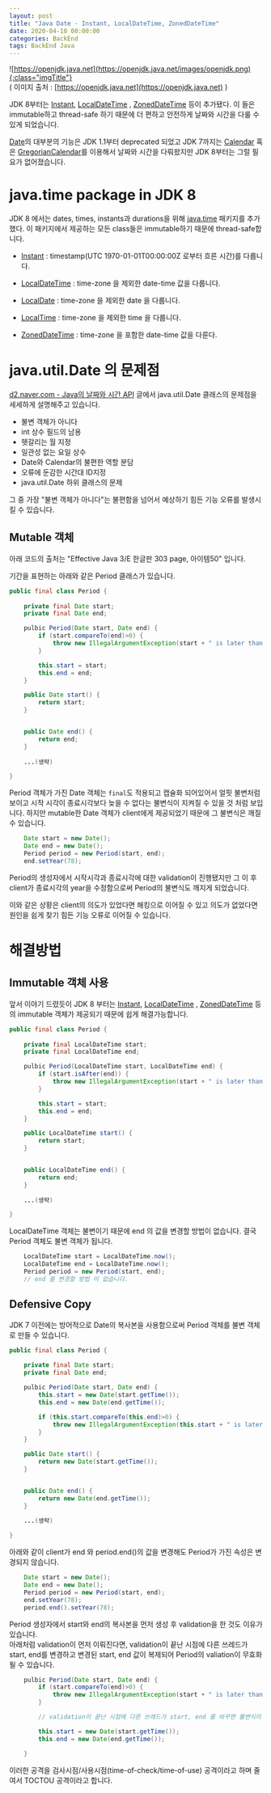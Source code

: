```yaml
---
layout: post
title: "Java Date - Instant, LocalDateTime, ZonedDateTime"
date: 2020-04-10 00:00:00
categories: BackEnd
tags: BackEnd Java
---
```


![https://openjdk.java.net](https://openjdk.java.net/images/openjdk.png){:class="imgTitle"}  
( 이미지 출처 : [https://openjdk.java.net](https://openjdk.java.net) )  

JDK 8부터는 [Instant](https://cr.openjdk.java.net/~iris/se/12/latestSpec/api/java.base/java/time/Instant.html), [LocalDateTime](https://cr.openjdk.java.net/~iris/se/12/latestSpec/api/java.base/java/time/LocalDateTime.html) , [ZonedDateTime](https://cr.openjdk.java.net/~iris/se/12/latestSpec/api/java.base/java/time/ZonedDateTime.html) 등이 추가됐다. 이 들은 immutable하고 thread-safe 하기 때문에 더 편하고 안전하게 날짜와 시간을 다룰 수 있게 되었습니다.  
  
[Date](https://cr.openjdk.java.net/~iris/se/12/latestSpec/api/java.base/java/util/Date.html)의 대부분의 기능은 JDK 1.1부터 deprecated 되었고 JDK 7까지는 [Calendar](https://cr.openjdk.java.net/~iris/se/12/latestSpec/api/java.base/java/util/Calendar.html) 혹은 [GregorianCalendar](https://cr.openjdk.java.net/~iris/se/12/latestSpec/api/java.base/java/util/GregorianCalendar.html)를 이용해서 날짜와 시간을 다뤄왔지만 JDK 8부터는 그럴 필요가 없어졌습니다.  
  
<!--more-->

# java.time package in JDK 8

JDK 8 에서는 dates, times, instants과 durations을 위해 [java.time](https://cr.openjdk.java.net/~iris/se/12/latestSpec/api/java.base/java/time/package-summary.html) 패키지를 추가했다. 이 패키지에서 제공하는 모든 class들은 immutable하기 때문에 thread-safe합니다.  

  * [Instant](https://cr.openjdk.java.net/~iris/se/12/latestSpec/api/java.base/java/time/Instant.html) : timestamp(UTC 1970-01-01T00:00:00Z 로부터 흐른 시간)를 다룹니다.  

  * [LocalDateTime](https://cr.openjdk.java.net/~iris/se/12/latestSpec/api/java.base/java/time/LocalDateTime.html) : time-zone 을 제외한 date-time 값을 다룹니다.  
  * [LocalDate](https://cr.openjdk.java.net/~iris/se/12/latestSpec/api/java.base/java/time/LocalDate.html) : time-zone 을 제외한 date 을 다룹니다.  
  * [LocalTime](https://cr.openjdk.java.net/~iris/se/12/latestSpec/api/java.base/java/time/LocalTime.html) : time-zone 을 제외한 time 을 다룹니다.  

  
  * [ZonedDateTime](https://cr.openjdk.java.net/~iris/se/12/latestSpec/api/java.base/java/time/ZonedDateTime.html) : time-zone 을 포함한 date-time 값을 다룬다.



# java.util.Date 의 문제점

[d2.naver.com - Java의 날짜와 시간 API](https://d2.naver.com/helloworld/645609) 글에서 java.util.Date 클래스의 문제점을 세세하게 설명해주고 있습니다.  

  * 불변 객체가 아니다  
  * int 상수 필드의 남용  
  * 헷갈리는 월 지정  
  * 일관성 없는 요일 상수  
  * Date와 Calendar의 불편한 역할 분담  
  * 오류에 둔감한 시간대 ID지정  
  * java.util.Date 하위 클래스의 문제  

그 중 가장 "불변 객체가 아니다"는 불편함을 넘어서 예상하기 힘든 기능 오류를 발생시킬 수 있습니다.  


## Mutable 객체

아래 코드의 출처는 "Effective Java 3/E 한글판 303 page, 아이템50" 입니다.  

기간을 표현하는 아래와 같은 Period 클래스가 있습니다.  

~~~java
public final class Period {
  
    private final Date start;
    private final Date end;

    pulbic Period(Date start, Date end) {
        if (start.compareTo(end)>0) {
            throw new IllegalArgumentException(start + " is later than " + end);
        }

        this.start = start;
        this.end = end;
    }

    public Date start() {
        return start;
    }


    public Date end() {
        return end;
    }
    
    ...(생략)

}
~~~

Period 객체가 가진 Date 객체는 ```final```도 적용되고 캡슐화 되어있어서 얼핏 불변처럼 보이고 시작 시각이 종료시각보다 늦을 수 없다는 불변식이 지켜질 수 있을 것 처럼 보입니다. 하지만 mutable한 Date 객체가 client에게 제공되었기 때문에 그 불변식은 깨질 수 있습니다.  

~~~java
    Date start = new Date();
    Date end = new Date();
    Period period = new Period(start, end);
    end.setYear(78);
~~~

Period의 생성자에서 시작시각과 종료시각에 대한 validation이 진행됐지만 그 이 후 client가 종료시각의 year을 수정함으로써 Period의 불변식도 깨지게 되었습니다.  

이와 같은 상황은 client의 의도가 있었다면 해킹으로 이어질 수 있고 의도가 없었다면 원인을 쉽게 찾기 힘든 기능 오류로 이어질 수 있습니다.  

# 해결방법

## Immutable 객체 사용

앞서 이야기 드렸듯이 JDK 8 부터는 [Instant](https://cr.openjdk.java.net/~iris/se/12/latestSpec/api/java.base/java/time/Instant.html), [LocalDateTime](https://cr.openjdk.java.net/~iris/se/12/latestSpec/api/java.base/java/time/LocalDateTime.html) , [ZonedDateTime](https://cr.openjdk.java.net/~iris/se/12/latestSpec/api/java.base/java/time/ZonedDateTime.html) 등의 immutable 객체가 제공되기 때문에 쉽게 해결가능합니다.  


~~~java
public final class Period {
  
    private final LocalDateTime start;
    private final LocalDateTime end;

    pulbic Period(LocalDateTime start, LocalDateTime end) {
        if (start.isAfter(end)) {
            throw new IllegalArgumentException(start + " is later than " + end);
        }

        this.start = start;
        this.end = end;
    }

    public LocalDateTime start() {
        return start;
    }


    public LocalDateTime end() {
        return end;
    }
    
    ...(생략)

}
~~~

LocalDateTime 객체는 불변이기 때문에 end 의 값을 변경할 방법이 없습니다. 결국 Period 객체도 불변 객체가 됩니다.  

~~~java
    LocalDateTime start = LocalDateTime.now();
    LocalDateTime end = LocalDateTime.now();
    Period period = new Period(start, end);
    // end 를 변경할 방법 이 없습니다.  
~~~

## Defensive Copy

JDK 7 이전에는 방어적으로 Date의 복사본을 사용함으로써 Period 객체를 불변 객체로 만들 수 있습니다.  

~~~java
public final class Period {
  
    private final Date start;
    private final Date end;

    pulbic Period(Date start, Date end) {
        this.start = new Date(start.getTime());
        this.end = new Date(end.getTime());

        if (this.start.compareTo(this.end)>0) {
            throw new IllegalArgumentException(this.start + " is later than " + this.end);
        }
    }

    public Date start() {
        return new Date(start.getTime());
    }


    public Date end() {
        return new Date(end.getTime());
    }
    
    ...(생략)

}
~~~

아래와 같이 client가 end 와 period.end()의 값을 변경해도 Period가 가진 속성은 변경되지 않습니다.  

~~~java
    Date start = new Date();
    Date end = new Date();
    Period period = new Period(start, end);
    end.setYear(78); 
    period.end().setYear(78);
~~~

Period 생성자에서 start와 end의 복사본을 먼저 생성 후 validation을 한 것도 이유가 있습니다.  
아래처럼 validation이 먼저 이뤄진다면, validation이 끝난 시점에 다른 쓰레드가 start, end를 변경하고 변경된 start, end 값이 복제되어 Period의 valiation이 무효화 될 수 있습니다.  

~~~java
    pulbic Period(Date start, Date end) {
        if (start.compareTo(end)>0) {
            throw new IllegalArgumentException(start + " is later than " + end);
        }

        // validation이 끝난 시점에 다른 쓰레드가 start, end 를 바꾸면 불변식이 깨집니다.  

        this.start = new Date(start.getTime());
        this.end = new Date(end.getTime());

    }
~~~

이러한 공격을 검사시점/사용시점(time-of-check/time-of-use) 공격이라고 하며 줄여서 TOCTOU 공격이라고 합니다.  

